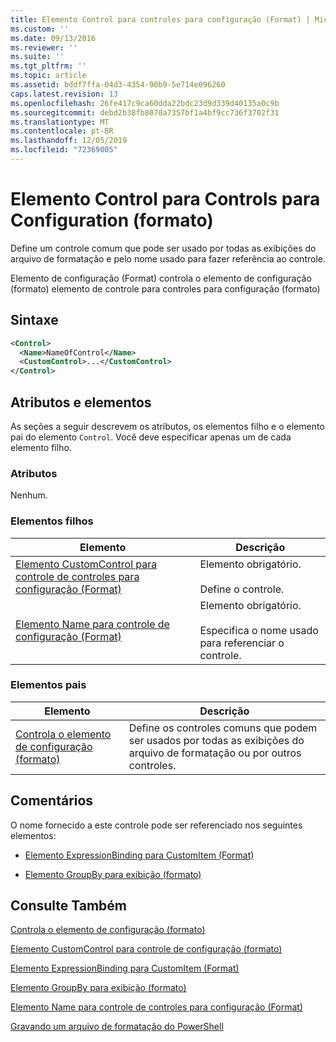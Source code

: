 ```yaml
---
title: Elemento Control para controles para configuração (Format) | Microsoft Docs
ms.custom: ''
ms.date: 09/13/2016
ms.reviewer: ''
ms.suite: ''
ms.tgt_pltfrm: ''
ms.topic: article
ms.assetid: bddf7ffa-04d3-4354-90b9-5e714e096260
caps.latest.revision: 13
ms.openlocfilehash: 26fe417c9ca60dda22bdc23d9d339d40135a0c9b
ms.sourcegitcommit: debd2b38fb8070a7357bf1a4bf9cc736f3702f31
ms.translationtype: MT
ms.contentlocale: pt-BR
ms.lasthandoff: 12/05/2019
ms.locfileid: "72369005"
---
```

# <a name="control-element-for-controls-for-configuration-format"></a>Elemento Control para Controls para Configuration (formato)

Define um controle comum que pode ser usado por todas as exibições do arquivo de formatação e pelo nome usado para fazer referência ao controle.

Elemento de configuração (Format) controla o elemento de configuração (formato) elemento de controle para controles para configuração (formato)

## <a name="syntax"></a>Sintaxe

```xml
<Control>
  <Name>NameOfControl</Name>
  <CustomControl>...</CustomControl>
</Control>
```

## <a name="attributes-and-elements"></a>Atributos e elementos

As seções a seguir descrevem os atributos, os elementos filho e o elemento pai do elemento `Control`. Você deve especificar apenas um de cada elemento filho.

### <a name="attributes"></a>Atributos

Nenhum.

### <a name="child-elements"></a>Elementos filhos

|Elemento|Descrição|
|-------------|-----------------|
|[Elemento CustomControl para controle de controles para configuração (Format)](./customcontrol-element-for-control-for-controls-for-configuration-format.md)|Elemento obrigatório.<br /><br /> Define o controle.|
|[Elemento Name para controle de configuração (Format)](./name-element-for-control-for-controls-for-configuration-format.md)|Elemento obrigatório.<br /><br /> Especifica o nome usado para referenciar o controle.|

### <a name="parent-elements"></a>Elementos pais

|Elemento|Descrição|
|-------------|-----------------|
|[Controla o elemento de configuração (formato)](./controls-element-for-configuration-format.md)|Define os controles comuns que podem ser usados por todas as exibições do arquivo de formatação ou por outros controles.|

## <a name="remarks"></a>Comentários

O nome fornecido a este controle pode ser referenciado nos seguintes elementos:

- [Elemento ExpressionBinding para CustomItem (Format)](./expressionbinding-element-for-customitem-for-controls-for-configuration-format.md)

- [Elemento GroupBy para exibição (formato)](./groupby-element-for-view-format.md)

## <a name="see-also"></a>Consulte Também

[Controla o elemento de configuração (formato)](./controls-element-for-configuration-format.md)

[Elemento CustomControl para controle de configuração (formato)](./customcontrol-element-for-control-for-controls-for-configuration-format.md)

[Elemento ExpressionBinding para CustomItem (Format)](./expressionbinding-element-for-customitem-for-controls-for-configuration-format.md)

[Elemento GroupBy para exibição (formato)](./groupby-element-for-view-format.md)

[Elemento Name para controle de controles para configuração (Format)](./name-element-for-control-for-controls-for-configuration-format.md)

[Gravando um arquivo de formatação do PowerShell](./writing-a-powershell-formatting-file.md)
